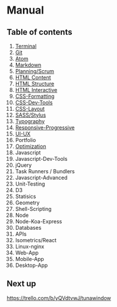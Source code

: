 # Manual

## Table of contents

1.  [Terminal](https://github.com/RachelFrank/Manual/tree/master/Terminal)
2.  [Git](https://github.com/RachelFrank/Manual/tree/master/Git)
3.  [Atom](https://github.com/RachelFrank/Manual/tree/master/Atom)
4.  [Markdown](https://github.com/RachelFrank/Manual/tree/master/Markdown)
5.  [Planning/Scrum](https://github.com/RachelFrank/Manual/tree/master/Planning-Scrum)
6.  [HTML Content](https://github.com/RachelFrank/Manual/tree/master/HTML-Content)
7.  [HTML Structure](https://github.com/RachelFrank/Manual/tree/master/HTML-Structure)
8.  [HTML Interactive](https://github.com/RachelFrank/Manual/tree/master/HTML-Interactive)
9.  [CSS-Formatting](https://github.com/RachelFrank/Manual/tree/master/CSS-Formatting)
10. [CSS-Dev-Tools](https://github.com/RachelFrank/Manual/tree/master/CSS-Dev-Tools)
11. [CSS-Layout](https://github.com/RachelFrank/Manual/tree/master/CSS-Layout)
12. [SASS/Stylus](https://github.com/RachelFrank/Manual/tree/master/SASS)
13. [Typography](https://github.com/RachelFrank/Manual/tree/master/Typography)
14. [Responsive-Progressive](https://github.com/RachelFrank/Manual/tree/master/Responsive-Progressive)
15. [UI-UX](https://github.com/RachelFrank/Manual/tree/master/UI-UX)
16. Portfolio
17. [Optimization](https://github.com/RachelFrank/Manual/tree/master/Optimization)
18. Javascript
19. Javascript-Dev-Tools
20. jQuery
21. Task Runners / Bundlers
22. Javascript-Advanced
23. Unit-Testing
24. D3
25. Statisics
26. Geometry
27. Shell-Scripting
28. Node
29. Node-Koa-Express
30. Databases
31. APIs
32. Isometrics/React
33. Linux-nginx
34. Web-App
35. Mobile-App
36. Desktop-App

## Next up

<https://trello.com/b/yQVdtvwJ/tunawindow>
